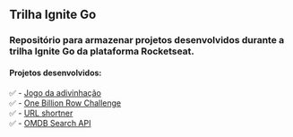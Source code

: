 ## Trilha Ignite Go 

### Repositório para armazenar projetos desenvolvidos durante a trilha Ignite Go da plataforma Rocketseat.

#### Projetos desenvolvidos:

✅ - [Jogo da adivinhação](https://github.com/guilchaves/ignite-go/tree/main/projetos/guessingGame)</br>
✅ - [One Billion Row Challenge](https://github.com/guilchaves/ignite-go/tree/main/projetos/2-one-billion-row-challenge)</br>
✅ - [URL shortner](https://github.com/guilchaves/ignite-go/tree/main/projetos/3-url-shortner)</br>
✅ - [OMDB Search API](https://github.com/guilchaves/ignite-go/tree/main/projetos/4-api-rest)</br>
